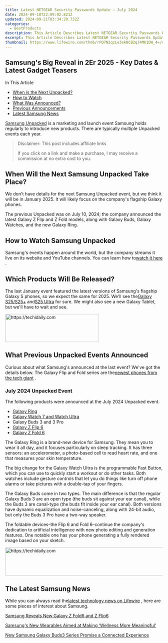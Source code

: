 ```yaml
---
title: Latest NETGEAR Security Passwords Update – July 2024
date: 2024-09-18T22:09:02.821Z
updated: 2024-09-21T03:34:29.732Z
categories:
  - BestProducts
description: This Article Describes Latest NETGEAR Security Passwords Update – July 2024
excerpt: This Article Describes Latest NETGEAR Security Passwords Update – July 2024
thumbnail: https://www.lifewire.com/thmb/rPQ7N2qzLe3ekNCB2qJ4MK1DW_4=/400x300/filters:no_upscale():max_bytes(150000):strip_icc():format(webp)/netgear-raxe500-8e8ce8ed2dff4945afc44799dd01bf33.png
---
```


## Samsung's Big Reveal in 2Er 2025 - Key Dates & Latest Gadget Teasers

 In This Article

* [When is the Next Unpacked?](https://www.lifewire.com/#toc-when-will-the-next-samsung-unpacked-take-place)
* [How to Watch](https://www.lifewire.com/#toc-how-to-watch-samsung-unpacked)
* [What Was Announced?](https://www.lifewire.com/#toc-which-products-will-be-released)
* [Previous Announcements](https://www.lifewire.com/#toc-what-previous-unpacked-events-announced)
* [Latest Samsung News](https://www.lifewire.com/#toc-the-latest-samsung-news)

[Samsung Unpacked](https://shop-links.co/link/?exclusive=1&publisher_slug=itechdaily19598&url=https%3A%2F%2Fwww.samsung.com%2Fglobal%2Fgalaxy%2Fevents%2Funpacked%2F) is a marketing and launch event Samsung holds regularly to introduce new products. There are typically multiple Unpacked events each year.

>  Disclaimer: This post includes affiliate links
>
>  If you click on a link and make a purchase, I may receive a commission at no extra cost to you.
>

## When Will the Next Samsung Unpacked Take Place?

 We don't have details for the next Samsung Unpacked event, but we think it will be in January 2025\. It will likely focus on the company's flagship Galaxy phones.

 The previous Unpacked was on July 10, 2024; the company announced the latest Galaxy Z Flip and Z Fold models, along with Galaxy Buds, Galaxy Watches, and the new Galaxy Ring.

## How to Watch Samsung Unpacked

 Samsung's events happen around the world, but the company streams it live on its website and YouTube channels. You can learn how to[watch it here](https://www.lifewire.com/watch-samsung-unpacked-online-5095263) .

## Which Products Will Be Released?

 The last January event featured the latest versions of Samsung's flagship Galaxy S phones, so we expect the same for 2025\. We'll see the[Galaxy S25/S25+](https://www.lifewire.com/samsung-galaxy-s25-8636730) and[S25 Ultra](https://www.lifewire.com/samsung-galaxy-s25-ultra-8639667) for sure. We might also see a new Galaxy Tablet, but we'll have to wait and see.

<!-- affiliate ads begin -->
<a href="https://aligracehair.sjv.io/c/5597632/1915825/19272" target="_top" id="1915825">
  <img src="//a.impactradius-go.com/display-ad/19272-1915825" border="0" alt="https://techidaily.com" width="300" height="90"/>
</a>
<img height="0" width="0" src="https://aligracehair.sjv.io/i/5597632/1915825/19272" style="position:absolute;visibility:hidden;" border="0" />
<!-- affiliate ads end -->

## What Previous Unpacked Events Announced

 Curious about what Samsung's announced at the last event? We've got the details below. The Galaxy Flip and Fold series are the[newest phones from the tech giant](https://www.lifewire.com/newest-samsung-galaxy-phone-7567396) .

### July 2024 Unpacked Event

 The following products were announced at the July 2024 Unpacked event.

* [Galaxy Ring](https://www.lifewire.com/samsung-galaxy-ring-8431146)
* [Galaxy Watch 7 and Watch Ultra](https://www.lifewire.com/samsung-galaxy-watch-7-8607182)
* Galaxy Buds 3 and 3 Pro
* [Galaxy Z Flip 6](https://www.lifewire.com/samsung-galaxy-z-flip-6-8621840)
* [Galaxy Z Fold 6](https://www.lifewire.com/galaxy-z-fold-6-8418354)

 The Galaxy Ring is a brand-new device for Samsung. They mean you to wear it all day, and it focuses particularly on sleep tracking. It has three sensors: an accelerometer, a photo-based cell to read heart rate, and one that measures your skin temperature.

 The big change for the Galaxy Watch Ultra is the programmable Fast Button, which you can use to quickly start a workout or do other tasks. Both watches include gesture controls that let you do things like turn off phone alarms or take pictures with a double-tap of your fingers.

 The Galaxy Buds come in two types. The main difference is that the regular Galaxy Buds 3 are an open type (the buds sit against your ear canal), while the Buds 3 are canal-type (the buds fit inside your ear canal). Both versions have dynamic equalization and noise-canceling, along with 24-bit audio, but only the Buds 3 Pro have a two-way speaker.

 The foldable devices–the Flip 6 and Fold 6–continue the company's dedication to artificial intelligence with new photo editing and generation features. One notable one has your phone generating a fully rendered image based on your sketch.

<!-- affiliate ads begin -->
<a href="https://coinrule.sjv.io/c/5597632/1958378/18409" target="_top" id="1958378">
  <img src="//a.impactradius-go.com/display-ad/18409-1958378" border="0" alt="https://techidaily.com" width="728" height="90"/>
</a>
<img height="0" width="0" src="https://coinrule.sjv.io/i/5597632/1958378/18409" style="position:absolute;visibility:hidden;" border="0" />
<!-- affiliate ads end -->

## The Latest Samsung News

 While you can always read the[latest technology news on Lifewire](https://www.lifewire.com/news-4795879) , here are some pieces of interest about Samsung.

[Samsung Reveals New Galaxy Z Fold6 and Z Flip6](https://www.lifewire.com/samsung-reveals-new-galaxy-z-fold6-and-z-flip6-8675427)

[Samsung's New Wearables Aimed at Making ‘Wellness More Meaningful’](https://www.lifewire.com/samsung-s-new-wearables-aimed-at-making-wellness-more-meaningful-8675470)

[New Samsung Galaxy Buds3 Series Promise a Connected Experience](https://www.lifewire.com/new-samsung-galaxy-buds3-series-promise-a-connected-experience-8675472)

<ins class="adsbygoogle"
     style="display:block"
     data-ad-format="autorelaxed"
     data-ad-client="ca-pub-7571918770474297"
     data-ad-slot="1223367746"></ins>

<ins class="adsbygoogle"
     style="display:block"
     data-ad-client="ca-pub-7571918770474297"
     data-ad-slot="8358498916"
     data-ad-format="auto"
     data-full-width-responsive="true"></ins>



